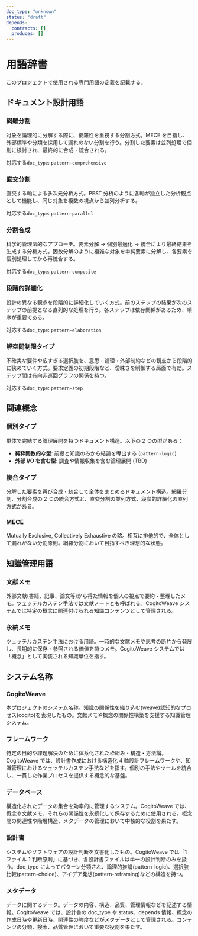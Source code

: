 ```yaml
---
doc_type: "unknown"
status: "draft"
depends:
  contracts: []
  produces: []
---
```


# 用語辞書

このプロジェクトで使用される専門用語の定義を記載する。

## ドキュメント設計用語

### 網羅分割

対象を論理的に分解する際に、網羅性を重視する分割方式。MECE を目指し、外部標準や分類を採用して漏れのない分割を行う。分割した要素は並列処理で個別に検討され、最終的に合成・統合される。

対応する`doc_type`: `pattern-comprehensive`

### 直交分割

直交する軸による多次元分析方式。PEST 分析のように各軸が独立した分析観点として機能し、同じ対象を複数の視点から並列分析する。

対応する`doc_type`: `pattern-parallel`

### 分割合成

科学的管理法的なアプローチ。要素分解 → 個別最適化 → 統合により最終結果を生成する分析方式。因数分解のように複雑な対象を単純要素に分解し、各要素を個別処理してから再統合する。

対応する`doc_type`: `pattern-composite`

### 段階的詳細化

設計の異なる観点を段階的に詳細化していく方式。前のステップの結果が次のステップの前提となる直列的な処理を行う。各ステップは依存関係があるため、順序が重要である。

対応する`doc_type`: `pattern-elaboration`

### 解空間制限タイプ

不確実な要件や広すぎる選択肢を、意思・論理・外部制約などの観点から段階的に狭めていく方式。要求定義の初期段階など、曖昧さを制御する局面で有効。ステップ間は有向非巡回グラフの関係を持つ。

対応する`doc_type`: `pattern-step`

## 関連概念

### 個別タイプ

単体で完結する論理展開を持つドキュメント構造。以下の 2 つの型がある：

- **純粋関数的な型**: 前提と知識のみから結論を導出する (`pattern-logic`)
- **外部 I/O を含む型**: 調査や情報収集を含む論理展開 (TBD)

### 複合タイプ

分解した要素を再び合成・統合して全体をまとめるドキュメント構造。網羅分割、分割合成の 2 つの統合方式と、直交分割の並列方式、段階的詳細化の直列方式がある。

### MECE

Mutually Exclusive, Collectively Exhaustive の略。相互に排他的で、全体として漏れがない分割原則。網羅分割において目指すべき理想的な状態。

## 知識管理用語

### 文献メモ

外部文献(書籍、記事、論文等)から得た情報を個人の視点で要約・整理したメモ。ツェッテルカステン手法では文献ノートとも呼ばれる。CogitoWeave システムでは特定の概念に関連付けられる知識コンテンツとして管理される。

### 永続メモ

ツェッテルカステン手法における用語。一時的な文献メモや思考の断片から発展し、長期的に保存・参照される価値を持つメモ。CogitoWeave システムでは「概念」として実装される知識単位を指す。

## システム名称

### CogitoWeave

本プロジェクトのシステム名称。知識の関係性を織り込む(weave)認知的なプロセス(cogito)を表現したもの。文献メモや概念の関係性構築を支援する知識管理システム。

### フレームワーク

特定の目的や課題解決のために体系化された枠組み・構造・方法論。CogitoWeave では、設計書作成における構造化 4 軸設計フレームワークや、知識管理におけるツェッテルカステン手法などを指す。個別の手法やツールを統合し、一貫した作業プロセスを提供する概念的な基盤。

### データベース

構造化されたデータの集合を効率的に管理するシステム。CogitoWeave では、概念や文献メモ、それらの関係性を永続化して保存するために使用される。概念間の関連性や階層構造、メタデータの管理において中核的な役割を果たす。

### 設計書

システムやソフトウェアの設計判断を文書化したもの。CogitoWeave では「1 ファイル 1 判断原則」に基づき、各設計書ファイルは単一の設計判断のみを扱う。doc_type によってパターン分類され、論理的推論(pattern-logic)、選択肢比較(pattern-choice)、アイデア発想(pattern-reframing)などの構造を持つ。

### メタデータ

データに関するデータ。データの内容、構造、品質、管理情報などを記述する情報。CogitoWeave では、設計書の doc_type や status、depends 情報、概念の作成日時や更新日時、関連性の強度などがメタデータとして管理される。コンテンツの分類、検索、品質管理において重要な役割を果たす。
